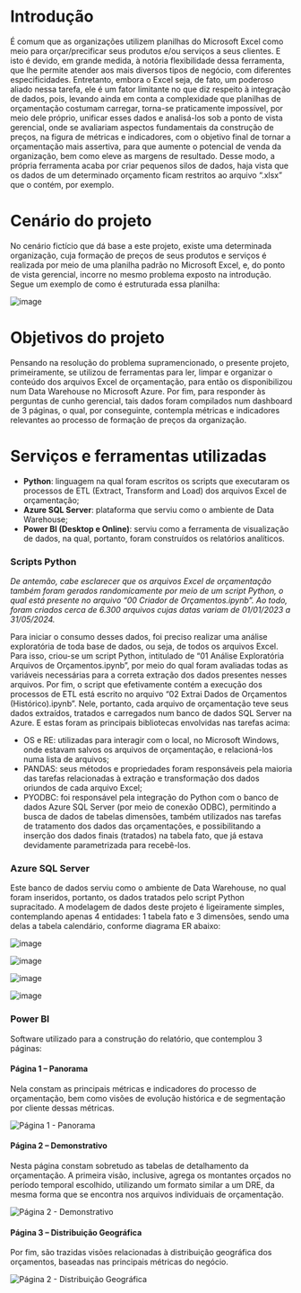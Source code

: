 # Introdução

É comum que as organizações utilizem planilhas do Microsoft Excel como meio para orçar/precificar seus produtos e/ou serviços a seus clientes. E isto é devido, em grande medida, à notória flexibilidade dessa ferramenta, que lhe permite atender aos mais diversos tipos de negócio, com diferentes especificidades. 
Entretanto, embora o Excel seja, de fato, um poderoso aliado nessa tarefa, ele é um fator limitante no que diz respeito à integração de dados, pois, levando ainda em conta a complexidade que planilhas de orçamentação costumam carregar, torna-se praticamente impossível, por meio dele próprio, unificar esses dados e analisá-los sob a ponto de vista gerencial, onde se avaliariam aspectos fundamentais da construção de preços, na figura de métricas e indicadores, com o objetivo final de tornar a orçamentação mais assertiva, para que aumente o potencial de venda da organização, bem como eleve as margens de resultado. 
Desse modo, a própria ferramenta acaba por criar pequenos silos de dados, haja vista que os dados de um determinado orçamento ficam restritos ao arquivo “.xlsx” que o contém, por exemplo.

# Cenário do projeto

No cenário fictício que dá base a este projeto, existe uma determinada organização, cuja formação de preços de seus produtos e serviços é realizada por meio de uma planilha padrão no Microsoft Excel, e, do ponto de vista gerencial, incorre no mesmo problema exposto na introdução.
Segue um exemplo de como é estruturada essa planilha:

![image](https://github.com/davifpereira/portfolio-python1/assets/144074745/d9acd43a-4ac1-4cfe-a80b-aeca3755c7bc)

# Objetivos do projeto

Pensando na resolução do problema supramencionado, o presente projeto, primeiramente, se utilizou de ferramentas para ler, limpar e organizar o conteúdo dos arquivos Excel de orçamentação, para então os disponibilizou num Data Warehouse no Microsoft Azure.
Por fim, para responder às perguntas de cunho gerencial, tais dados foram compilados num dashboard de 3 páginas, o qual, por conseguinte, contempla métricas e indicadores relevantes ao processo de formação de preços da organização.

# Serviços e ferramentas utilizadas

- **Python**: linguagem na qual foram escritos os scripts que executaram os processos de ETL (Extract, Transform and Load) dos arquivos Excel de orçamentação;
- **Azure SQL Server**: plataforma que serviu como o ambiente de Data Warehouse;
- **Power BI (Desktop e Online)**: serviu como a ferramenta de visualização de dados, na qual, portanto, foram construídos os relatórios analíticos.

### Scripts Python

*De antemão, cabe esclarecer que os arquivos Excel de orçamentação também foram gerados randomicamente por meio de um script Python, o qual está presente no arquivo “00 Criador de Orçamentos.ipynb”. Ao todo, foram criados cerca de 6.300 arquivos cujas datas variam de 01/01/2023 a 31/05/2024.*

Para iniciar o consumo desses dados, foi preciso realizar uma análise exploratória de toda base de dados, ou seja, de todos os arquivos Excel. Para isso, criou-se um script Python, intitulado de “01 Análise Exploratória Arquivos de Orçamentos.ipynb”, por meio do qual foram avaliadas todas as variáveis necessárias para a correta extração dos dados presentes nesses arquivos.
Por fim, o script que efetivamente contém a execução dos processos de ETL está escrito no arquivo “02 Extrai Dados de Orçamentos (Histórico).ipynb”. Nele, portanto, cada arquivo de orçamentação teve seus dados extraídos, tratados e carregados num banco de dados SQL Server na Azure. E estas foram as principais bibliotecas envolvidas nas tarefas acima:

- OS e RE: utilizadas para interagir com o local, no Microsoft Windows, onde estavam salvos os arquivos de orçamentação, e relacioná-los numa lista de arquivos;
- PANDAS: seus métodos e propriedades foram responsáveis pela maioria das tarefas relacionadas à extração e transformação dos dados oriundos de cada arquivo Excel;
- PYODBC: foi responsável pela integração do Python com o banco de dados Azure SQL Server (por meio de conexão ODBC), permitindo a busca de dados de tabelas dimensões, também utilizados nas tarefas de tratamento dos dados das orçamentações, e possibilitando a inserção dos dados finais (tratados) na tabela fato, que já estava devidamente parametrizada para recebê-los.

### Azure SQL Server

Este banco de dados serviu como o ambiente de Data Warehouse, no qual foram inseridos, portanto, os dados tratados pelo script Python supracitado.
A modelagem de dados deste projeto é ligeiramente simples, contemplando apenas 4 entidades: 1 tabela fato e 3 dimensões, sendo uma delas a tabela calendário, conforme diagrama ER abaixo:

![image](https://github.com/davifpereira/portfolio-python1/assets/144074745/e4d148f4-01b6-4734-87a6-a159746e50e6)

![image](https://github.com/davifpereira/portfolio-python1/assets/144074745/e6c07f49-dcce-455c-a14d-067673d28876)

![image](https://github.com/davifpereira/portfolio-python1/assets/144074745/6c3e9ebb-e50d-4a6b-b581-03031ff87874)

![image](https://github.com/davifpereira/portfolio-python1/assets/144074745/ad4e2504-b42f-47e7-89e7-cd10c23465f7)

### Power BI

Software utilizado para a construção do relatório, que contemplou 3 páginas:

#### Página 1 – Panorama

Nela constam as principais métricas e indicadores do processo de orçamentação, bem como visões de evolução histórica e de segmentação por cliente dessas métricas.

![Página 1 - Panorama](https://github.com/davifpereira/portfolio-python1/assets/144074745/e66eeef4-e1ac-4696-aa6f-1c9f452127b8)

#### Página 2 – Demonstrativo

Nesta página constam sobretudo as tabelas de detalhamento da orçamentação. A primeira visão, inclusive, agrega os montantes orçados no período temporal escolhido, utilizando um formato similar a um DRE, da mesma forma que se encontra nos arquivos individuais de orçamentação.

![Página 2 - Demonstrativo](https://github.com/davifpereira/portfolio-python1/assets/144074745/9ea241c8-ebc0-4ebb-be14-bdf9fcac967d)

#### Página 3 – Distribuição Geográfica

Por fim, são trazidas visões relacionadas à distribuição geográfica dos orçamentos, baseadas nas principais métricas do negócio.

![Página 2 - Distribuição Geográfica](https://github.com/davifpereira/portfolio-python1/assets/144074745/3a8a6e4c-41b8-468a-85f5-f9c96a95a002)










 
